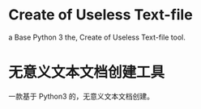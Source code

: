 # Create of Useless Text-file
a Base Python 3 the, Create of Useless Text-file tool.

# 无意义文本文档创建工具
一款基于 Python3 的，无意义文本文档创建。

